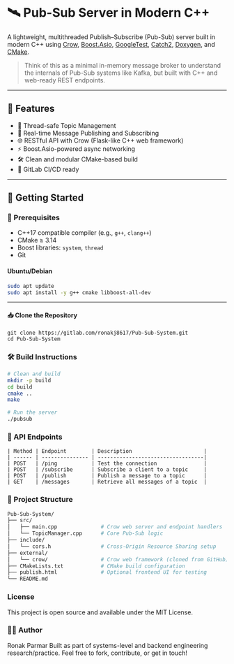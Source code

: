 # 🛰️ Pub-Sub Server in Modern C++

A lightweight, multithreaded Publish–Subscribe (Pub-Sub) server built in modern C++ using [Crow](https://github.com/CrowCpp/crow), [Boost.Asio](https://www.boost.org/doc/libs/1_82_0/doc/html/boost_asio.html), [GoogleTest](https://github.com/google/googletest), [Catch2](https://github.com/catchorg/Catch2), [Doxygen](https://www.doxygen.nl/), and [CMake](https://cmake.org/).

> Think of this as a minimal in-memory message broker to understand the internals of Pub-Sub systems like Kafka, but built with C++ and web-ready REST endpoints.

---

## 📌 Features

- 🧵 Thread-safe Topic Management
- 🔔 Real-time Message Publishing and Subscribing
- 🌐 RESTful API with Crow (Flask-like C++ web framework)
- ⚡ Boost.Asio-powered async networking
- 🛠️ Clean and modular CMake-based build
- 🔁 GitLab CI/CD ready

---

## 🚀 Getting Started

### 🔧 Prerequisites

- C++17 compatible compiler (e.g., `g++`, `clang++`)
- CMake ≥ 3.14
- Boost libraries: `system`, `thread`
- Git

#### Ubuntu/Debian

```bash
sudo apt update
sudo apt install -y g++ cmake libboost-all-dev

```
---
#### 📥 Clone the Repository
```
git clone https://gitlab.com/ronakj8617/Pub-Sub-System.git
cd Pub-Sub-System
```

### 🛠️ Build Instructions

```bash
# Clean and build
mkdir -p build
cd build
cmake ..
make

# Run the server
./pubsub
```

### 📡 API Endpoints

``` 
| Method | Endpoint        | Description                       |
| ------ | --------------- | ----------------------------------|
| POST   | /ping           | Test the connection               |
| POST   | /subscribe      | Subscribe a client to a topic     |
| POST   | /publish        | Publish a message to a topic      |
| GET    | /messages       | Retrieve all messages of a topic  |

```

### 📁 Project Structure

``` graphql
Pub-Sub-System/
├── src/
│   ├── main.cpp              # Crow web server and endpoint handlers
│   └── TopicManager.cpp      # Core Pub-Sub logic
├── include/
│   └── cors.h                # Cross-Origin Resource Sharing setup
├── external/
│   └── crow/                 # Crow web framework (cloned from GitHub)
├── CMakeLists.txt            # CMake build configuration
├── publish.html              # Optional frontend UI for testing
└── README.md

```

### License
This project is open source and available under the MIT License.

### 🙋‍♂️ Author
Ronak Parmar
Built as part of systems-level and backend engineering research/practice.
Feel free to fork, contribute, or get in touch!
